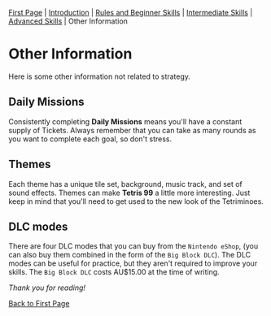 [First Page](README.md) | [Introduction](Intro.md) | [Rules and Beginner Skills](Beginner.md) | [Intermediate Skills](Intermediate.md) | [Advanced Skills](Advanced.md) | Other Information

# Other Information

Here is some other information not related to strategy.

## **Daily Missions**

Consistently completing **Daily Missions** means you'll have a constant supply of Tickets. Always remember that you can take as many rounds as you want to complete each goal, so don't stress.

## Themes

Each theme has a unique tile set, background, music track, and set of sound effects. Themes can make **Tetris 99** a little more interesting. Just keep in mind that you'll need to get used to the new look of the Tetriminoes.

## DLC modes

There are four DLC modes that you can buy from the `Nintendo eShop`, (you can also buy them combined in the form of the `Big Block DLC`). The DLC modes can be useful for practice, but they aren't required to improve your skills. The `Big Block DLC` costs AU$15.00 at the time of writing.

*Thank you for reading!*

[Back to First Page](README.md)
